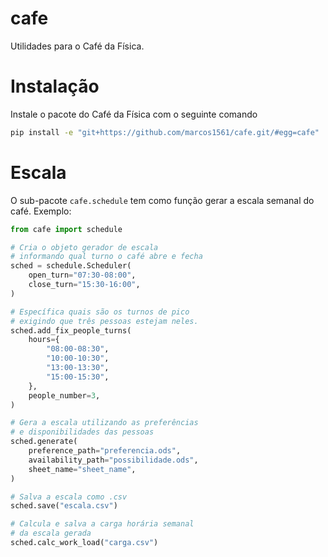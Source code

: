 # cafe
Utilidades para o Café da Física.

# Instalação
Instale o pacote do Café da Física com o seguinte comando
```bash
pip install -e "git+https://github.com/marcos1561/cafe.git/#egg=cafe"
```

# Escala
O sub-pacote `cafe.schedule` tem como função gerar a escala semanal do café. Exemplo:
```python
from cafe import schedule

# Cria o objeto gerador de escala
# informando qual turno o café abre e fecha
sched = schedule.Scheduler(
    open_turn="07:30-08:00",
    close_turn="15:30-16:00",
)

# Específica quais são os turnos de pico
# exigindo que três pessoas estejam neles.
sched.add_fix_people_turns(
    hours={
        "08:00-08:30", 
        "10:00-10:30", 
        "13:00-13:30", 
        "15:00-15:30",
    },
    people_number=3,
)

# Gera a escala utilizando as preferências
# e disponibilidades das pessoas
sched.generate(
    preference_path="preferencia.ods",
    availability_path="possibilidade.ods",
    sheet_name="sheet_name",
)

# Salva a escala como .csv
sched.save("escala.csv")

# Calcula e salva a carga horária semanal
# da escala gerada
sched.calc_work_load("carga.csv")
```
